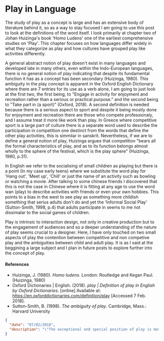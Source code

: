 # Play in Language

The study of play as a concept is large and has an extensive body of literature behind it, so as a way to stay focused I am going to use this post to look at the definitions of the word itself. I look primarily at chapter two of Johan Huizinga's book 'Homo Ludens' one of the earliest comprehensive studies on 'Play'. This chapter focuses on how languages differ widely in what they categorize as play and how cultures have grouped play like activities differently.

A general abstract notion of play doesn't exist in many languages and developed late in many others, even within the Indo-European languages, there is no general notion of play indicating that despite its fundamental function it has as a concept has been secondary (Huizinga, 1980). This ambiguity in the play concept is apparent in the Oxford English Dictionary where there are 7 entries for its use as a verb alone, I am going to just look at the first two, the first being, to "Engage in activity for enjoyment and recreation rather than a serious or practical purpose." and the second being to "Take part in (a sport)" (Oxford, 2018). A second definition is needed because there is a serious aspect to sport and despite it being mostly done for enjoyment and recreation there are those who compete professionaly, and I assume treat it more like work than play. In Greece where competitive sport is a large part of culture there is a separate word used to describe the participation in competition one destinct from the words that define the other play activities, this is simmilar in sanskrit. Nevertheless, if we are to define a general notion of play, Huizinga argues that competition "bears all the formal characteristics of play, and as to its function belongs almost wholly to the sphere of the festival, which is the play sphere" (Huizinga, 1980, p.31).

In English we refer to the socialising of small children as playing but there is a point (In my case early teens) where we substitute the word play for 'Hang out', 'Meet up', 'Chill' or just the name of an activity such as bowling or watching a movie. After talking to some chinese friends I discovered that this is not the case in Chinese where it is fitting at any age to use the word wan (play) to describe activities with friends or even your own hobbies. This points to a bias in the west to see play as something more childish something that serius adults don't do and yet the 'Informal Social Play' (Sutton-Smith, 1998, p.4) that adults participate in seems to me not dissimalar to the social games of children.

Play is intrinsic to interaction design, not only in creative production but to the engagement of audiences and so a deeper understanding of the nature of play seems crucial to a designer. Here, I have only touched on two small aspects of play the contention between competitive and non competive play and the ambiguities between child and adult play. It is as I said at the beggining a large subject and I plan in future posts to explore further into the concept of play.

#### References

- Huizinga, J. (1980). *Homo ludens*. London: Routledge and Kegan Paul. (Huizinga, 1980)
- Oxford Dictionaries | English. (2018). *play | Definition of play in English by Oxford Dictionaries*. [online] Available at: https://en.oxforddictionaries.com/definition/play [Accessed 7 Feb. 2018].
- Sutton-Smith, B. (1998). *The ambiguity of play*. Cambridge, Mass.: Harvard University 



```json
{
  "date": "07/02/2018",
  "description": "\"The exceptional and special position of play is most tellingly illustrated by the fact that it loves to surround itself with an air of secrecy. Even in early childhood the charm of play is enhanced by making a \"secret\" out ofit.\"  Johan Huizinga"
}
```
